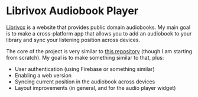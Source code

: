 # Librivox Audiobook Player
[Librivox](https://librivox.org/) is a website that provides public domain audiobooks. My main goal is to make a cross-platform app that allows you to add an audiobook to your library and sync your listening position across devices. 

The core of the project is very similar to [this repository](https://github.com/lohanidamodar/flutter_audiobooks_app/) (though I am starting from scratch). My goal is to make something similar to that, plus:
* User authentication (using Firebase or something similar)
* Enabling a web version
* Syncing current position in the audiobook across devices
* Layout improvements (in general, and for the audio player widget)
